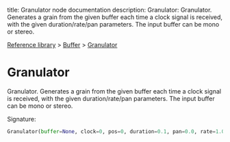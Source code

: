 title: Granulator node documentation
description: Granulator: Granulator. Generates a grain from the given buffer each time a clock signal is received, with the given duration/rate/pan parameters. The input buffer can be mono or stereo.

[Reference library](../../index.md) > [Buffer](../index.md) > [Granulator](index.md)

# Granulator

Granulator. Generates a grain from the given buffer each time a clock signal is received, with the given duration/rate/pan parameters. The input buffer can be mono or stereo.

Signature:
```python
Granulator(buffer=None, clock=0, pos=0, duration=0.1, pan=0.0, rate=1.0, max_grains=2048)
```
